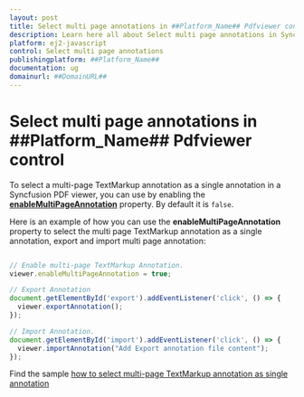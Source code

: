 ```yaml
---
layout: post
title: Select multi page annotations in ##Platform_Name## Pdfviewer control | Syncfusion
description: Learn here all about Select multi page annotations in Syncfusion ##Platform_Name## Pdfviewer control of Syncfusion Essential JS 2 and more.
platform: ej2-javascript
control: Select multi page annotations 
publishingplatform: ##Platform_Name##
documentation: ug
domainurl: ##DomainURL##
---
```


# Select multi page annotations in ##Platform_Name## Pdfviewer control

To select a multi-page TextMarkup annotation as a single annotation in a Syncfusion PDF viewer, you can use by enabling the [**enableMultiPageAnnotation**](https://ej2.syncfusion.com/documentation/api/pdfviewer/#enablemultipageannotation) property. By default it is `false`.

Here is an example of how you can use the **enableMultiPageAnnotation** property to select the multi page TextMarkup annotation as a single annotation, export and import multi page annotation:

```ts

// Enable multi-page TextMarkup Annotation.
viewer.enableMultiPageAnnotation = true;

// Export Annotation
document.getElementById('export').addEventListener('click', () => {
  viewer.exportAnnotation();
});

// Import Annotation.
document.getElementById('import').addEventListener('click', () => {
  viewer.importAnnotation("Add Export annotation file content");
});

```

Find the sample [how to select multi-page TextMarkup annotation as single annotation](https://stackblitz.com/edit/xuyjgt-bjwrbw?file=index.ts)
